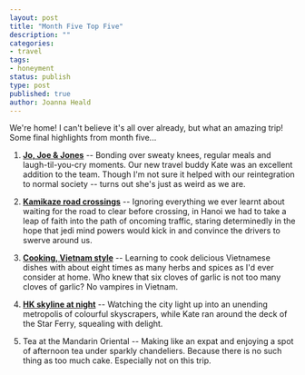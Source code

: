 ```yaml
---
layout: post
title: "Month Five Top Five"
description: ""
categories:
- travel
tags:
- honeyment
status: publish
type: post
published: true
author: Joanna Heald
---
```


We're home! I can't believe it's all over already, but what an amazing trip! Some final highlights from month five...

1. **[Jo, Joe & Jones](/posts/dear-kate/)** -- Bonding over sweaty knees, regular meals and laugh-til-you-cry moments. Our new travel buddy Kate was an excellent addition to the team. Though I'm not sure it helped with our reintegration to normal society -- turns out she's just as weird as we are.

1. **[Kamikaze road crossings](/posts/crazy-hanoi/)** -- Ignoring everything we ever learnt about waiting for the road to clear before crossing, in Hanoi we had to take a leap of faith into the path of oncoming traffic, staring determinedly in the hope that jedi mind powers would kick in and convince the drivers to swerve around us.

1. **[Cooking, Vietnam style](/posts/hoi-an/)** -- Learning to cook delicious Vietnamese dishes with about eight times as many herbs and spices as I'd ever consider at home. Who knew that six cloves of garlic is not too many cloves of garlic? No vampires in Vietnam.

1. **[HK skyline at night](/posts/people-everywhere/)** -- Watching the city light up into an unending metropolis of colourful skyscrapers, while Kate ran around the deck of the Star Ferry, squealing with delight.

1. Tea at the Mandarin Oriental -- Making like an expat and enjoying a spot of afternoon tea under sparkly chandeliers. Because there is no such thing as too much cake. Especially not on this trip.
